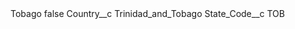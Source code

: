 <?xml version="1.0" encoding="UTF-8"?>
<CustomMetadata xmlns="http://soap.sforce.com/2006/04/metadata" xmlns:xsi="http://www.w3.org/2001/XMLSchema-instance" xmlns:xsd="http://www.w3.org/2001/XMLSchema">
    <label>Tobago</label>
    <protected>false</protected>
    <values>
        <field>Country__c</field>
        <value xsi:type="xsd:string">Trinidad_and_Tobago</value>
    </values>
    <values>
        <field>State_Code__c</field>
        <value xsi:type="xsd:string">TOB</value>
    </values>
</CustomMetadata>
